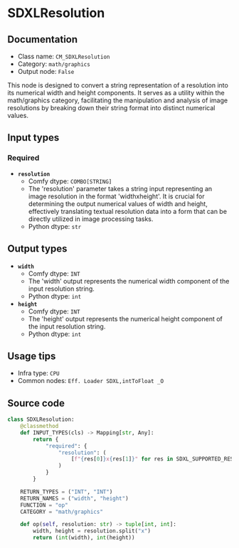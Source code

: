 # SDXLResolution
## Documentation
- Class name: `CM_SDXLResolution`
- Category: `math/graphics`
- Output node: `False`

This node is designed to convert a string representation of a resolution into its numerical width and height components. It serves as a utility within the math/graphics category, facilitating the manipulation and analysis of image resolutions by breaking down their string format into distinct numerical values.
## Input types
### Required
- **`resolution`**
    - Comfy dtype: `COMBO[STRING]`
    - The 'resolution' parameter takes a string input representing an image resolution in the format 'widthxheight'. It is crucial for determining the output numerical values of width and height, effectively translating textual resolution data into a form that can be directly utilized in image processing tasks.
    - Python dtype: `str`
## Output types
- **`width`**
    - Comfy dtype: `INT`
    - The 'width' output represents the numerical width component of the input resolution string.
    - Python dtype: `int`
- **`height`**
    - Comfy dtype: `INT`
    - The 'height' output represents the numerical height component of the input resolution string.
    - Python dtype: `int`
## Usage tips
- Infra type: `CPU`
- Common nodes: `Eff. Loader SDXL,intToFloat _O`


## Source code
```python
class SDXLResolution:
    @classmethod
    def INPUT_TYPES(cls) -> Mapping[str, Any]:
        return {
            "required": {
                "resolution": (
                    [f"{res[0]}x{res[1]}" for res in SDXL_SUPPORTED_RESOLUTIONS],
                )
            }
        }

    RETURN_TYPES = ("INT", "INT")
    RETURN_NAMES = ("width", "height")
    FUNCTION = "op"
    CATEGORY = "math/graphics"

    def op(self, resolution: str) -> tuple[int, int]:
        width, height = resolution.split("x")
        return (int(width), int(height))

```
